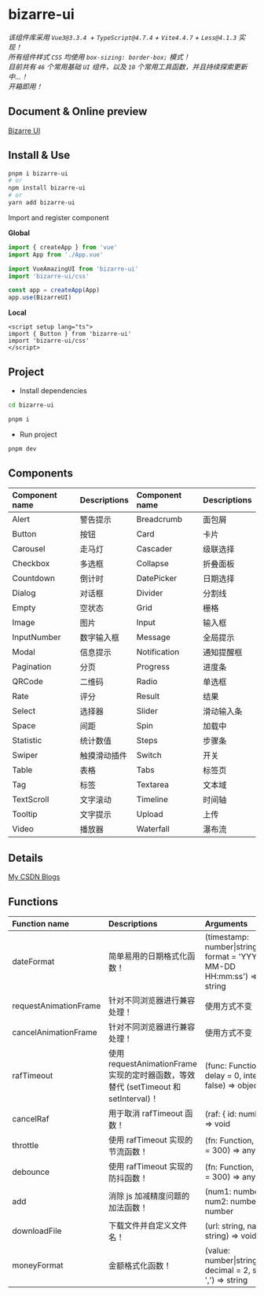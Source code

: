 # bizarre-ui

_该组件库采用 `Vue3@3.3.4 `+ `TypeScript@4.7.4` + `Vite4.4.7` + `Less@4.1.3` 实现！_<br/> _所有组件样式 `CSS` 均使用 `box-sizing: border-box;` 模式！_<br/> _目前共有 `46` 个常用基础 `UI` 组件，以及 `10` 个常用工具函数，并且持续探索更新中...！_<br/> _开箱即用！_

## Document & Online preview

[Bizarre UI](https://fystrive.github.io/bizarre-ui/)

## Install & Use

```bash
pnpm i bizarre-ui
# or
npm install bizarre-ui
# or
yarn add bizarre-ui
```

Import and register component

**Global**

```ts
import { createApp } from 'vue'
import App from './App.vue'

import VueAmazingUI from 'bizarre-ui'
import 'bizarre-ui/css'

const app = createApp(App)
app.use(BizarreUI)
```

**Local**

```vue
<script setup lang="ts">
import { Button } from 'bizarre-ui'
import 'bizarre-ui/css'
</script>
```

## Project

- Install dependencies

```sh
cd bizarre-ui

pnpm i
```

- Run project

```sh
pnpm dev
```

## Components

| Component name | Descriptions | Component name | Descriptions |
| :------------- | :----------- | :------------- | :----------- |
| Alert          | 警告提示     | Breadcrumb     | 面包屑       |
| Button         | 按钮         | Card           | 卡片         |
| Carousel       | 走马灯       | Cascader       | 级联选择     |
| Checkbox       | 多选框       | Collapse       | 折叠面板     |
| Countdown      | 倒计时       | DatePicker     | 日期选择     |
| Dialog         | 对话框       | Divider        | 分割线       |
| Empty          | 空状态       | Grid           | 栅格         |
| Image          | 图片         | Input          | 输入框       |
| InputNumber    | 数字输入框   | Message        | 全局提示     |
| Modal          | 信息提示     | Notification   | 通知提醒框   |
| Pagination     | 分页         | Progress       | 进度条       |
| QRCode         | 二维码       | Radio          | 单选框       |
| Rate           | 评分         | Result         | 结果         |
| Select         | 选择器       | Slider         | 滑动输入条   |
| Space          | 间距         | Spin           | 加载中       |
| Statistic      | 统计数值     | Steps          | 步骤条       |
| Swiper         | 触摸滑动插件 | Switch         | 开关         |
| Table          | 表格         | Tabs           | 标签页       |
| Tag            | 标签         | Textarea       | 文本域       |
| TextScroll     | 文字滚动     | Timeline       | 时间轴       |
| Tooltip        | 文字提示     | Upload         | 上传         |
| Video          | 播放器       | Waterfall      | 瀑布流       |

## Details

[My CSDN Blogs](https://blog.csdn.net/Dandrose)

## Functions

| Function name | Descriptions | Arguments |
| :-- | :-- | :-- |
| dateFormat | 简单易用的日期格式化函数！ | (timestamp: number&#124;string&#124;Date, format = 'YYYY-MM-DD HH:mm:ss') => string |
| requestAnimationFrame | 针对不同浏览器进行兼容处理！ | 使用方式不变 |
| cancelAnimationFrame | 针对不同浏览器进行兼容处理！ | 使用方式不变 |
| rafTimeout | 使用 requestAnimationFrame 实现的定时器函数，等效替代 (setTimeout 和 setInterval)！ | (func: Function, delay = 0, interval = false) => object |
| cancelRaf | 用于取消 rafTimeout 函数！ | (raf: { id: number }) => void |
| throttle | 使用 rafTimeout 实现的节流函数！ | (fn: Function, delay = 300) => any |
| debounce | 使用 rafTimeout 实现的防抖函数！ | (fn: Function, delay = 300) => any |
| add | 消除 js 加减精度问题的加法函数！ | (num1: number, num2: number) => number |
| downloadFile | 下载文件并自定义文件名！ | (url: string, name: string) => void |
| moneyFormat | 金额格式化函数！ | (value: number&#124;string, decimal = 2, split = ',') => string |

